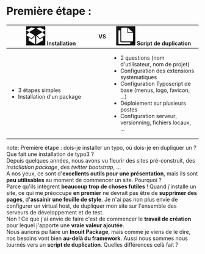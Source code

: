 <!-- .slide: data-breadcrumb="Installation VS Duplication" -->
# Première étape :

<table class="reveal">
	<thead>
		<tr>
			<th width="48%"><img src="img/ico_install.png" width="50" alt=""/> Installation</th>
			<th width="4%" class="vs">VS</th>
			<th width="48%"><img src="img/ico_clone.png" width="50" alt=""/> Script de duplication</th>
		</tr>
	</thead>
	<tbody>
		<tr>
			<td><ul class="fragment fade-in">
				<li>3 étapes simples</li>
				<li>Installation d'un package</li>
	</ul></td>
			<td>
			<td><ul class="fragment fade-in">
				<li>2 questions (nom d'utilisateur, nom de projet)</li>
				<li>Configuration des extensions systèmatiques</li>
				<li>Configuration Typoscript de base (menus, logo, favicon, ...)</li>
				<li>Déploiement sur plusieurs postes</li>
				<li>Configuration serveur, versionning, fichiers locaux, ...</li>
			</ul></td>
		</tr>
	</tbody>
</table>

note:
Première étape : dois-je installer un typo, où dois-je en dupliquer un ?<br />
Que fait une installation de typo3 ?<br />
Depuis quelques années, nous avons vu fleurir des sites pré-construit, des *installation package*, des *twitter bootstrap*, ... <br />
A nos yeux, ce sont d'**excellents outils pour une présentation**, mais ils sont **peu utilisables** au moment de commencer un site. Pourquoi ? <br />
Parce qu'ils intègrent **beaucoup trop de choses futiles** ! Quand j'installe un site, ce qui me préoccupe **en premier** ne devrait pas être de **supprimer des pages**, d'**assainir une feuille de style**. Je n'ai pas non plus envie de configurer un virtual host, de dupliquer mon site sur l'ensemble des serveurs de développement et de test.<br />
Non ! Ce que j'ai envie de faire c'est de commencer le **travail de création** pour lequel j'apporte une **vraie valeur ajoutée**.<br />
Nous aurions pu faire un **Inouit Package**, mais comme je viens de le dire, nos besoins vont bien **au-delà du framework**. Aussi nous  sommes nous tournés vers un **script de duplication**. Quelles différences celà fait ?